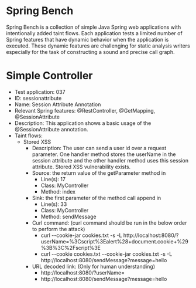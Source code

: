 # Spring Bench

Spring Bench is a collection of simple Java Spring web applications with intentionally added taint flows. 
Each application tests a limited number of Spring features that have dynamic behavior when the application is executed. 
These dynamic features are challenging for static analysis writers especially for the task of constructing a sound and precise call graph.   


# Simple Controller

* Test application: 037
* ID: sessionattribute
* Name: Session Attribute Annotation
* Relevant Spring features: @RestController, @GetMapping, @SessionAttribute
* Description: This application shows a basic usage of the @SessionAttribute annotation. 
* Taint flows: 
  * Stored XSS
    * Description: The user can send a user id over a request parameter. One handler method stores the userName in the session attribute and the other handler method uses this session attribute. Stored XSS vulnerability exists.  
    * Source: the return value of the getParameter method in 
        * Line(s): 17
        * Class: MyController
        * Method: index
    * Sink: the first parameter of the method call append in
        * Line(s): 33
        * Class: MyController
        * Method: sendMessage
    * Curl command: (curl command should be run in the below order to perform the attack)
        * curl --cookie-jar cookies.txt -s -L http://localhost:8080/?userName=%3Cscript%3Ealert%28+document.cookie+%29%3B%3C%2Fscript%3E
        * curl --cookie cookies.txt --cookie-jar cookies.txt -s -L http://localhost:8080/sendMessage?message=hello
    * URL decoded link: (Only for human understanding)
        * http://localhost:8080/?userName=<script>   alert("Yourcookie=" + document.cookie)    </script>
        * http://localhost:8080/sendMessage?message=hello


